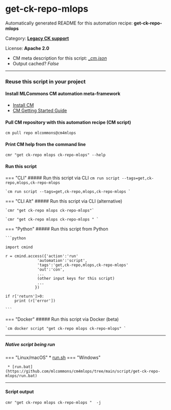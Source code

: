 # get-ck-repo-mlops
Automatically generated README for this automation recipe: **get-ck-repo-mlops**

Category: **[Legacy CK support](..)**

License: **Apache 2.0**


* CM meta description for this script: *[_cm.json](https://github.com/mlcommons/cm4mlops/tree/main/script/get-ck-repo-mlops/_cm.json)*
* Output cached? *False*

---
### Reuse this script in your project

#### Install MLCommons CM automation meta-framework

* [Install CM](https://docs.mlcommons.org/ck/install)
* [CM Getting Started Guide](https://docs.mlcommons.org/ck/getting-started/)

#### Pull CM repository with this automation recipe (CM script)

```cm pull repo mlcommons@cm4mlops```

#### Print CM help from the command line

````cmr "get ck-repo mlops ck-repo-mlops" --help````

#### Run this script

=== "CLI"
    ##### Run this script via CLI
    `cm run script --tags=get,ck-repo,mlops,ck-repo-mlops`

    `cm run script --tags=get,ck-repo,mlops,ck-repo-mlops `

=== "CLI Alt"
    ##### Run this script via CLI (alternative)

    `cmr "get ck-repo mlops ck-repo-mlops"`

    `cmr "get ck-repo mlops ck-repo-mlops " `


=== "Python"
    ##### Run this script from Python


    ```python

    import cmind

    r = cmind.access({'action':'run'
                  'automation':'script',
                  'tags':'get,ck-repo,mlops,ck-repo-mlops'
                  'out':'con',
                  ...
                  (other input keys for this script)
                  ...
                 })

    if r['return']>0:
        print (r['error'])

    ```


=== "Docker"
    ##### Run this script via Docker (beta)

    `cm docker script "get ck-repo mlops ck-repo-mlops" `

___


##### Native script being run
=== "Linux/macOS"
     * [run.sh](https://github.com/mlcommons/cm4mlops/tree/main/script/get-ck-repo-mlops/run.sh)
=== "Windows"

     * [run.bat](https://github.com/mlcommons/cm4mlops/tree/main/script/get-ck-repo-mlops/run.bat)
___
#### Script output
`cmr "get ck-repo mlops ck-repo-mlops "  -j`